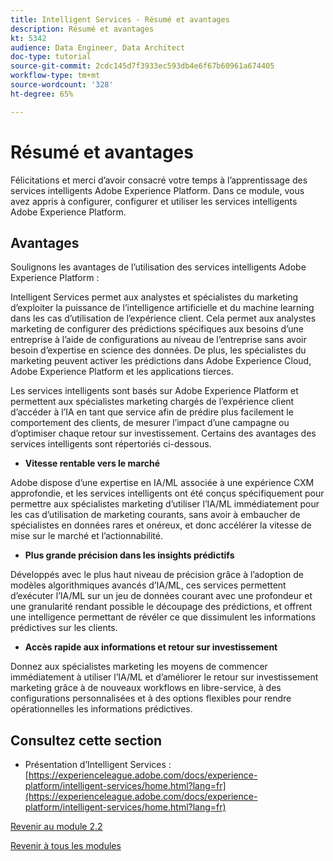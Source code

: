 ```yaml
---
title: Intelligent Services - Résumé et avantages
description: Résumé et avantages
kt: 5342
audience: Data Engineer, Data Architect
doc-type: tutorial
source-git-commit: 2cdc145d7f3933ec593db4e6f67b60961a674405
workflow-type: tm+mt
source-wordcount: '328'
ht-degree: 65%

---
```


# Résumé et avantages

Félicitations et merci d’avoir consacré votre temps à l’apprentissage des services intelligents Adobe Experience Platform.
Dans ce module, vous avez appris à configurer, configurer et utiliser les services intelligents Adobe Experience Platform.

## Avantages

Soulignons les avantages de l’utilisation des services intelligents Adobe Experience Platform :

Intelligent Services permet aux analystes et spécialistes du marketing d’exploiter la puissance de l’intelligence artificielle et du machine learning dans les cas d’utilisation de l’expérience client. Cela permet aux analystes marketing de configurer des prédictions spécifiques aux besoins d’une entreprise à l’aide de configurations au niveau de l’entreprise sans avoir besoin d’expertise en science des données. De plus, les spécialistes du marketing peuvent activer les prédictions dans Adobe Experience Cloud, Adobe Experience Platform et les applications tierces.

Les services intelligents sont basés sur Adobe Experience Platform et permettent aux spécialistes marketing chargés de l’expérience client d’accéder à l’IA en tant que service afin de prédire plus facilement le comportement des clients, de mesurer l’impact d’une campagne ou d’optimiser chaque retour sur investissement. Certains des avantages des services intelligents sont répertoriés ci-dessous.

- **Vitesse rentable vers le marché**

Adobe dispose d’une expertise en IA/ML associée à une expérience CXM approfondie, et les services intelligents ont été conçus spécifiquement pour permettre aux spécialistes marketing d’utiliser l’IA/ML immédiatement pour les cas d’utilisation de marketing courants, sans avoir à embaucher de spécialistes en données rares et onéreux, et donc accélérer la vitesse de mise sur le marché et l’actionnabilité.

- **Plus grande précision dans les insights prédictifs**

Développés avec le plus haut niveau de précision grâce à l’adoption de modèles algorithmiques avancés d’IA/ML, ces services permettent d’exécuter l’IA/ML sur un jeu de données courant avec une profondeur et une granularité rendant possible le découpage des prédictions, et offrent une intelligence permettant de révéler ce que dissimulent les informations prédictives sur les clients.

- **Accès rapide aux informations et retour sur investissement**

Donnez aux spécialistes marketing les moyens de commencer immédiatement à utiliser l’IA/ML et d’améliorer le retour sur investissement marketing grâce à de nouveaux workflows en libre-service, à des configurations personnalisées et à des options flexibles pour rendre opérationnelles les informations prédictives.

## Consultez cette section

- Présentation d’Intelligent Services : [https://experienceleague.adobe.com/docs/experience-platform/intelligent-services/home.html?lang=fr](https://experienceleague.adobe.com/docs/experience-platform/intelligent-services/home.html?lang=fr)

[Revenir au module 2.2](./intelligent-services.md)

[Revenir à tous les modules](./../../../overview.md)
